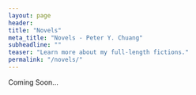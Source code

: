 ```yaml
---
layout: page
header:
title: "Novels"
meta_title: "Novels - Peter Y. Chuang"
subheadline: ""
teaser: "Learn more about my full-length fictions."
permalink: "/novels/"
---
```

Coming Soon...
